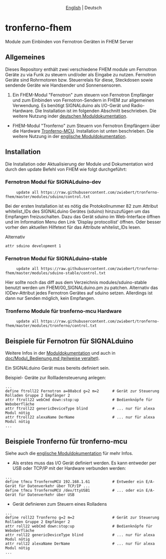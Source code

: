 ﻿<p align="center">
   <a href="README.md">English</a> |
    <span>Deutsch</span>
</p>

# tronferno-fhem

Module zum Einbinden von Fernotron Geräten in FHEM Server

## Allgemeines

Dieses Repository enthält zwei verschiedene FHEM module um Fernotron Geräte zu via Funk zu steuern und/oder als Eingabe zu nutzen. Fernotron Geräte sind Rohrmotoren bzw. Steuerrelais für diese, Steckdosen sowie sendende Geräte wie Handsender und Sonnensensoren.


1.  Ein FHEM-Modul "Fernotron" zum steuern von Fernotron Empfänger und zum Einbinden von Fernotron-Sendern in FHEM zur allgemeinen Verwendung. Es benötigt SIGNALduino als I/O-Gerät und Radio-Hardware. Die Installation ist im folgenden Abschnitt beschrieben. Die weitere Nutzung inder  [deutschen Moduldokumentation](doc/sduino_fernotron_de.pod). 

* FHEM-Modul "Tronferno" zum Steuern von Fernotron Empfängern über die Hardware [Tronferno-MCU](https://github.com/zwiebert/tronferno-mcu).
Installation ist unten beschrieben. Die weitere Nutzung in der [englische Moduldokumentation](doc/tronferno.pod).


## Installation

Die Installation oder Aktualisierung der Module und Dokumentation wird durch den update Befehl von FHEM wie folgt durchgeführt:

### Fernotron Modul für SIGNALduino-dev
```
     update all https://raw.githubusercontent.com/zwiebert/tronferno-fhem/master/modules/sduino/control.txt
```

Bei der ersten Installation ist es nötig die Protokollnummer 82 zum Attribut whitelist_IDs des SIGNALduino Gerätes (sduino) hinzuzufügen um das Empfangen freizuschalten. Dazu das Gerät sduino im Web-Interface öffnen und im Information Menu den Link 'Display protocollist' öffnen. Oder besser vorher den aktuellen Hilfetext für das Attribute whitelist_IDs lesen.

Alternativ
```
attr sduino development 1
```


### Fernotron Modul für SIGNALduino-stable
```
     update all https://raw.githubusercontent.com/zwiebert/tronferno-fhem/master/modules/sduino-stable/control.txt
```

Hier sollte noch das diff aus dem Verzeichnis modules/sduino-stable benutzt werden um FHEM/00_SIGNALduino.pm zu patchen. Alternativ das IODev-Attribut jedes Fernotron Gerätes auf sduino setzen. Allerdings ist dann nur Senden möglich, kein Empfangen. 

### Tronferno Module für tronferno-mcu Hardware
```
     update all https://raw.githubusercontent.com/zwiebert/tronferno-fhem/master/modules/tronferno/control.txt
```

## Beispiele für Fernotron für SIGNALduino

Weitere Infos in der [Moduldokumentation](doc/sduino_fernotron_de.pod) und auch in [doc/Modul_Bedienung.md (teilweise veraltet)](doc/Modul_Bedienung.md).

Ein SIGNALduino Gerät muss bereits definiert sein.


Beispiel- Geräte zur Rollladensteuerung anlegen:

```
...
define ftroll22 Fernotron a=80abcd g=2 m=2      # Gerät zur Steuerung Rolladen Gruppe 2 Empfänger 2 
attr ftroll22 webCmd down:stop:up               # Bedienknöpfe für Weboberfläche 
attr ftroll22 genericDeviceType blind           # ... nur für alexa Modul nötig
attr ftroll22 alexaName DerName                 # ... nur für alexa Modul nötig
...
```

## Beispiele Tronferno für tronferno-mcu

Siehe auch die [englische Moduldokumentation](doc/tronferno.pod) für mehr Infos.



* Als erstes muss das I/O Gerät definiert werden. Es kann entweder per USB oder TCP/IP mit der Hardware verbunden werden:
```
...
define tfmcu TronfernoMCU 192.168.1.61          # Entweder ein E/A-Gerät für Datenverkehr über TCP/IP ...
define tfmcu TronfernoMCU /dev/ttyUSB1          # ... oder ein E/A-Gerät für Datenverkehr über USB
```

* Gerät definieren zum Steuern eines Rolladens

```
...
define roll22 Tronferno g=2 m=2                 # Gerät zur Steuerung Rolladen Gruppe 2 Empfänger 2
attr roll22 webCmd down:stop:up                 # Bedienknöpfe für Weboberfläche 
attr roll22 genericDeviceType blind             # ... nur für alexa Modul nötig
attr roll22 alexaName DerName                   # ... nur für alexa Modul nötig
...
```

